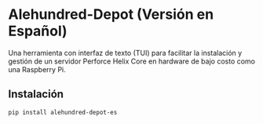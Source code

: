 # Alehundred-Depot (Versión en Español)

Una herramienta con interfaz de texto (TUI) para facilitar la instalación y gestión de un servidor Perforce Helix Core en hardware de bajo costo como una Raspberry Pi.

## Instalación

```bash
pip install alehundred-depot-es